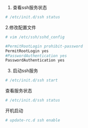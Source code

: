 1. 查看ssh服务状态

```bash
# /etc/init.d/ssh status
```

2.修改配置文件

```bash
# vim /etc/ssh/sshd_config
```

```bash
#PermitRootLogin prohibit-password
PermitRootLogin yes
#PasswordAuthentication yes
PasswordAuthentication yes
```
3. 启动ssh服务

```bash
# /etc/init.d/ssh start
```
查看服务状态

```bash
# /etc/init.d/ssh status
```

开机启动

```bash
# update-rc.d ssh enable
```

